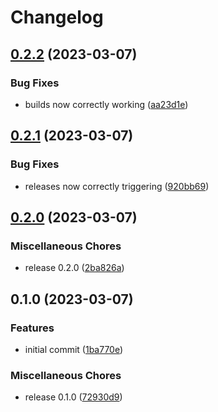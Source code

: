 # Changelog

## [0.2.2](https://github.com/AnthonyPorthouse/mc-scripts/compare/v0.2.1...v0.2.2) (2023-03-07)


### Bug Fixes

* builds now correctly working ([aa23d1e](https://github.com/AnthonyPorthouse/mc-scripts/commit/aa23d1e3023e3e1a073c757e3e7e719b40358cee))

## [0.2.1](https://github.com/AnthonyPorthouse/mc-scripts/compare/v0.2.0...v0.2.1) (2023-03-07)


### Bug Fixes

* releases now correctly triggering ([920bb69](https://github.com/AnthonyPorthouse/mc-scripts/commit/920bb695d01e70912642bcf5c474db28818e20ca))

## [0.2.0](https://github.com/AnthonyPorthouse/mc-scripts/compare/v0.1.0...v0.2.0) (2023-03-07)


### Miscellaneous Chores

* release 0.2.0 ([2ba826a](https://github.com/AnthonyPorthouse/mc-scripts/commit/2ba826a55a03d764711cdb6d0c47fe575f9265b3))

## 0.1.0 (2023-03-07)


### Features

* initial commit ([1ba770e](https://github.com/AnthonyPorthouse/mc-scripts/commit/1ba770e2290cb58570c6d5ee6144679ed15c572c))


### Miscellaneous Chores

* release 0.1.0 ([72930d9](https://github.com/AnthonyPorthouse/mc-scripts/commit/72930d9341b7aebe3e18075b021c8ce6c011d2ec))
